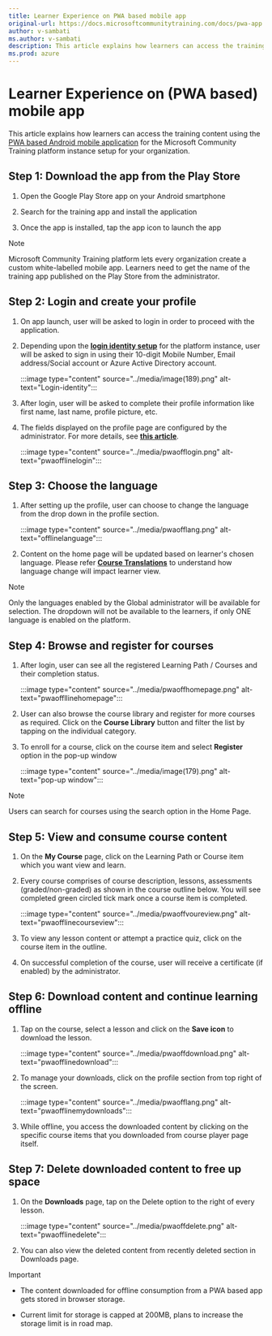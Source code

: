 ```yaml
---
title: Learner Experience on PWA based mobile app
original-url: https://docs.microsoftcommunitytraining.com/docs/pwa-app
author: v-sambati
ms.author: v-sambati
description: This article explains how learners can access the training content using the PWA based Android mobile application for the Microsoft Community Training platform instance setup for your organization.
ms.prod: azure
---
```


# Learner Experience on (PWA based) mobile app

This article explains how learners can access the training content using the [PWA based Android mobile application](../infrastructure-management/install-your-platform-instance/create-publish-mobile-app.md#option-1-creating-a-progressive-web-application-pwa-for-android) for the Microsoft Community Training platform instance setup for your organization.

## Step 1: Download the app from the Play Store

1. Open the Google Play Store app on your Android smartphone

2. Search for the training app and install the application

3. Once the app is installed, tap the app icon to launch the app

> [!NOTE]
> Microsoft Community Training platform lets every organization create a custom white-labelled mobile app. Learners need to get the name of the training app published on the Play Store from the administrator.

## Step 2: Login and create your profile

1. On app launch, user will be asked to login in order to proceed with the application.

2. Depending upon the [**login identity setup**](../infrastructure-management/install-your-platform-instance/configure-login-social-work-school-account.md) for the platform instance, user will be asked to sign in using  their 10-digit Mobile Number, Email address/Social account or Azure Active Directory account.

    :::image type="content" source="../media/image(189).png" alt-text="Login-identity":::

3. After login, user will be asked to complete their profile information like first name, last name, profile picture, etc.  

4. The fields displayed on the profile page  are configured by the administrator. For more details, see [**this article**](../settings/add-additional-profile-fields-for-user-information.md).

    :::image type="content" source="../media/pwaofflogin.png" alt-text="pwaofflinelogin":::

## Step 3: Choose the language

1. After setting up the profile, user can choose to change the language from the drop down in the profile section.

    :::image type="content" source="../media/pwaofflang.png" alt-text="offlinelanguage":::

2. Content on the home page will be updated based on learner's chosen language. Please refer [**Course Translations**](../content-management/create-content/create-course-category/create-a-new-course.md#option-4---create-multiple-translations-of-a-course) to understand how language change will impact learner view.

>[!NOTE]
>Only the languages enabled by the Global administrator will be available for selection. The dropdown will not be available to the learners, if only ONE language is enabled on the platform.

## Step 4: Browse and register for courses

1. After login, user can see all the registered Learning Path / Courses and their completion status.

    :::image type="content" source="../media/pwaoffhomepage.png" alt-text="pwaoffllinehomepage":::

2. User can also browse the course library and register for more courses as required. Click on the **Course Library** button and filter the list by tapping on the individual category.

3. To enroll for a course, click on the course item and select **Register** option in the pop-up window

    :::image type="content" source="../media/image(179).png" alt-text="pop-up window":::

> [!NOTE]
> Users can search for courses using the search option in the Home Page.

## Step 5: View and consume course content

1. On the **My Course** page, click on the Learning Path or Course item which you want view and learn.

2. Every course comprises of course description, lessons, assessments (graded/non-graded) as shown in the course outline below. You will see completed green circled tick mark once a course item is completed.

    :::image type="content" source="../media/pwaoffvoureview.png" alt-text="pwaofflinecourseview":::

3. To view any lesson content or  attempt a practice quiz, click on the course item in the outline.

4. On successful completion of the course, user will receive a certificate (if enabled) by the administrator.

## Step 6: Download content and continue learning offline

1. Tap on the course, select a lesson and click on the **Save icon** to download the lesson.

    :::image type="content" source="../media/pwaoffdownload.png" alt-text="pwaofflinedownload":::

2. To manage your downloads, click on the profile section from top right of the screen.

    :::image type="content" source="../media/pwaofflang.png" alt-text="pwaofflinemydownloads":::

3. While offline, you access the downloaded content by clicking on the specific course items that you downloaded from course player page itself.

## Step 7: Delete downloaded content to free up space

1. On the **Downloads** page, tap on the Delete option to the right of every lesson.

    :::image type="content" source="../media/pwaoffdelete.png" alt-text="pwaofflinedelete":::

2. You can also view the deleted content from recently deleted section in Downloads page.

>[!Important]
>
> * The content downloaded for offline consumption from a PWA based app gets stored in browser storage.
>
> * Current limit for storage is capped at 200MB, plans to increase the storage limit is in road map.
